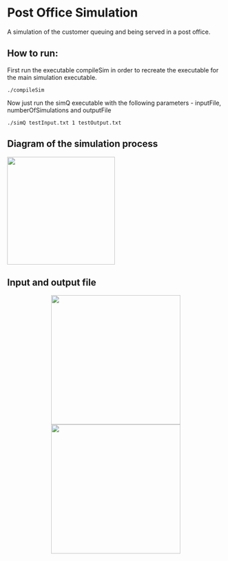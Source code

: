 # Post Office Simulation
A simulation of the customer queuing and being served in a post office.

## How to run:
First run the executable compileSim in order to recreate the executable for the main simulation executable.
```console
./compileSim
```
Now just run the simQ executable with the following parameters - inputFile, numberOfSimulations and outputFile
```console
./simQ testInput.txt 1 testOutput.txt
```

## Diagram of the simulation process
<img height="250em" src="https://i.imgur.com/YGu3rWK.png">

## Input and output file
<div align="center">
<img height="300em" src="https://i.imgur.com/zNCRal7.png">
<img height="300em" src="https://i.imgur.com/47UqeY5.png">
</div>
